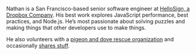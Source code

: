Nathan is a San Francisco-based senior software engineer at [HelloSign, a Dropbox Company](https://hellosign.com). His best work explores JavaScript performance, best practices, and Node.js. He’s most passionate about solving puzzles and making things that other developers use to make things.

He also volunteers with a [pigeon and dove rescue organization](http://pigeonrescue.org) and occasionally [shares stuff](/stuff).
